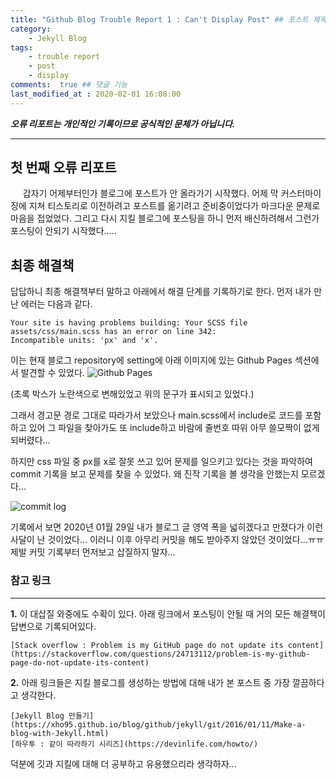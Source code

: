 ```yaml
---
title: "Github Blog Trouble Report 1 : Can't Display Post" ## 포스트 제목 
category:       
    - Jekyll Blog
tags:           
    - trouble report
    - post
    - display
comments:  true ## 댓글 기능
last_modified_at : 2020-02-01 16:08:00
---
```


***오류 리포트는 개인적인 기록이므로 공식적인 문체가 아닙니다.***

<hr>

## 첫 번째 오류 리포트

&nbsp;&nbsp;&nbsp;&nbsp; 갑자기 어제부터인가 블로그에 포스트가 안 올라가기 시작했다. 어제 막 커스터마이징에 지쳐 티스토리로 이전하려고 포스트를 옮기려고 준비중이었다가 마크다운 문제로 마음을 접었었다. 그리고 다시 지킬 블로그에 포스팅을 하니 먼저 배신하려해서 그런가 포스팅이 안되기 시작했다.....

## 최종 해결책

답답하니 최종 해결책부터 말하고 아래에서 해결 단계를 기록하기로 한다. 먼저 내가 만난 에러는 다음과 같다.

```
Your site is having problems building: Your SCSS file assets/css/main.scss has an error on line 342: 
Incompatible units: 'px' and 'x'.
```

이는 현재 블로그 repository에 setting에 아래 이미지에 있는 Github Pages 섹션에서 발견할 수 있었다.
![Github Pages](/assets/images/trouble_report.PNG)

(초록 박스가 노란색으로 변해있었고 위의 문구가 표시되고 있었다.)

그래서 경고문 경로 그대로 따라가서 보았으나 main.scss에서 include로 코드를 포함하고 있어 그 파일을 찾아가도 또 include하고 바람에 줄번호 따위 아무 쓸모짝이 없게 되버렸다...

하지만 css 파일 중 px를 x로 잘못 쓰고 있어 문제를 일으키고 있다는 것을 파악하여 commit 기록을 보고 문제를 찾을 수 있었다. 왜 진작 기록을 볼 생각을 안했는지 모르겠다...

![commit log](/assets/images/2020-02-01-commit_기록.PNG)

기록에서 보면 2020년 01월 29일 내가 블로그 글 영역 폭을 넓히겠다고 만졌다가 이런 사달이 난 것이었다... 이러니 이후 아무리 커밋을 해도 받아주지 않았던 것이었다...ㅠㅠ 제발 커밋 기록부터 먼저보고 삽질하지 말자...

### 참고 링크
<hr>

**1\.** 이 대삽질 와중에도 수확이 있다. 아래 링크에서 포스팅이 안될 때 거의 모든 해결책이 답변으로 기록되어있다. 

    [Stack overflow : Problem is my GitHub page do not update its content](https://stackoverflow.com/questions/24713112/problem-is-my-github-page-do-not-update-its-content)

**2\.** 아래 링크들은 지킬 블로그를 생성하는 방법에 대해 내가 본 포스트 중 가장 깔끔하다고 생각한다.

    [Jekyll Blog 만들기](https://xho95.github.io/blog/github/jekyll/git/2016/01/11/Make-a-blog-with-Jekyll.html)
    [하우투 : 같이 따라하기 시리즈](https://devinlife.com/howto/)

덕분에 깃과 지킬에 대해 더 공부하고 유용했으리라 생각하자...
